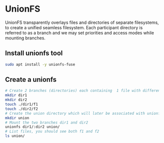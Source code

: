 # UnionFS

UnionFS transparently overlays files and directories of separate filesystems, to create a unified seamless
filesystem. Each participant directory is referred to as a branch and we may set priorities and access
modes while mounting branches.


## Install unionfs tool
```bash
sudo apt install -y unionfs-fuse
```

## Create a unionfs
```bash
# Create 2 branches (directories) each containing  1 file with different names
mkdir dir1
mkdir dir2
touch ./dir1/f1
touch ./dir2/f2
# Create the union directory which will later be associated with unionfs
mkdir union
# Mount the two branches dir1 and dir2
unionfs dir1/:dir2 union/
# List files, you should see both f1 and f2
ls union/
```